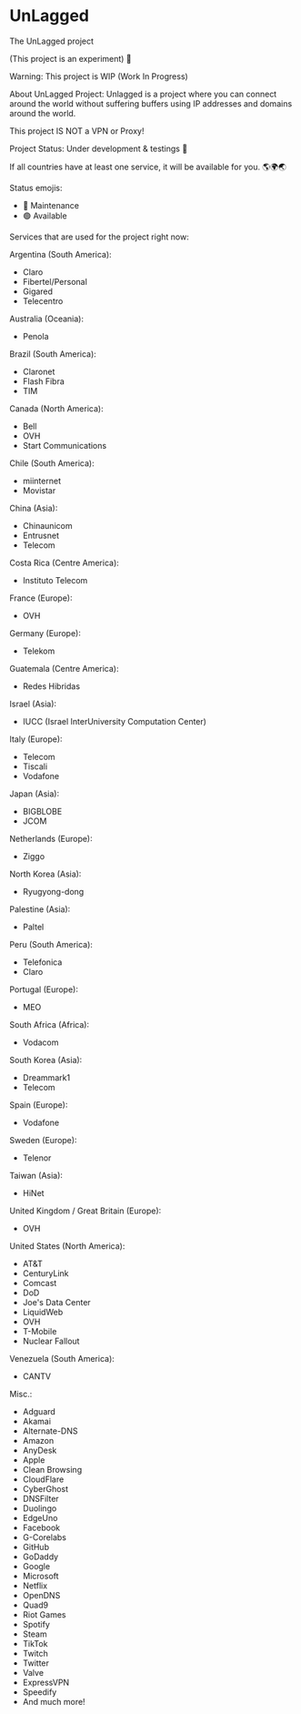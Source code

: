 # UnLagged
The UnLagged project

(This project is an experiment) 🧪

Warning:
This project is WIP (Work In Progress)

About UnLagged Project:
Unlagged is a project where you can connect around the world without suffering buffers using IP addresses and domains around the world.

This project IS NOT a VPN or Proxy!

Project Status: Under development & testings 🔴

If all countries have at least one service, it will be available for you. 🌎🌍🌏

Status emojis:
- 🔴 Maintenance
- 🟢 Available

Services that are used for the project right now:

Argentina (South America):
- Claro
- Fibertel/Personal
- Gigared
- Telecentro

Australia (Oceania):
- Penola

Brazil (South America):
- Claronet
- Flash Fibra
- TIM

Canada (North America):
- Bell
- OVH
- Start Communications

Chile (South America):
- miinternet
- Movistar

China (Asia):
- Chinaunicom
- Entrusnet
- Telecom

Costa Rica (Centre America):
- Instituto Telecom

France (Europe):
- OVH

Germany (Europe):
- Telekom

Guatemala (Centre America):
- Redes Hibridas

Israel (Asia):
- IUCC (Israel InterUniversity Computation Center)

Italy (Europe):
- Telecom
- Tiscali
- Vodafone

Japan (Asia):
- BIGBLOBE
- JCOM

Netherlands (Europe):
- Ziggo

North Korea (Asia):
- Ryugyong-dong

Palestine (Asia):
- Paltel

Peru (South America):
- Telefonica
- Claro

Portugal (Europe):
- MEO

South Africa (Africa):
- Vodacom

South Korea (Asia):
- Dreammark1
- Telecom

Spain (Europe):
- Vodafone

Sweden (Europe):
- Telenor

Taiwan (Asia):
- HiNet

United Kingdom / Great Britain (Europe):
- OVH

United States (North America):
- AT&T
- CenturyLink
- Comcast
- DoD
- Joe's Data Center
- LiquidWeb
- OVH
- T-Mobile
- Nuclear Fallout

Venezuela (South America):
- CANTV

Misc.:
- Adguard
- Akamai
- Alternate-DNS
- Amazon
- AnyDesk
- Apple
- Clean Browsing
- CloudFlare
- CyberGhost
- DNSFilter
- Duolingo
- EdgeUno
- Facebook
- G-Corelabs
- GitHub
- GoDaddy
- Google
- Microsoft
- Netflix
- OpenDNS
- Quad9
- Riot Games
- Spotify
- Steam
- TikTok
- Twitch
- Twitter
- Valve
- ExpressVPN
- Speedify
- And much more!
